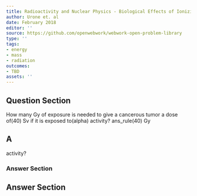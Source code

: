 ```yaml
---
title: Radioactivity and Nuclear Physics - Biological Effects of Ionizing Radiation
author: Urone et. al
date: February 2018
editor: ''
source: https://github.com/openwebwork/webwork-open-problem-library
type: ''
tags:
- energy
- mass
- radiation
outcomes:
- TBD
assets: ''
---
```


## Question Section 

How many Gy of exposure is needed to give a cancerous tumor a dose of(40) Sv if it is exposed to(alpha) activity? 
ans_rule(40) Gy

## A
activity? 
### Answer Section


## Answer Section

